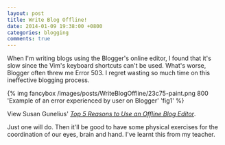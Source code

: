 ```yaml
---
layout: post
title: Write Blog Offline!
date: 2014-01-09 19:38:00 +0800
categories: blogging
comments: true
---
```


When I'm writing blogs using the Blogger's online editor, I found that
it's slow since the Vim's keyboard shortcuts can't be used. What's
worse, Blogger often threw me Error 503. I regret wasting so much time
on this ineffective blogging process.

{% img fancybox /images/posts/WriteBlogOffline/23c75-paint.png 800 'Example of an error experienced by user on Blogger' 'fig1' %} 

View Susan Gunelius'
[*Top 5 Reasons to Use an Offline Blog Editor*][src]. 

Just one will do. Then it'll be good to have some physical exercises
for the coordination of our eyes, brain and hand. I've learnt this
from my teacher.

[src]: http://weblogs.about.com/od/offlineblogeditors/tp/ReasonstoUseOfflineBlogEditor.htm
